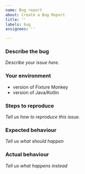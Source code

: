```yaml
---
name: Bug report
about: Create a Bug Report
title: ''
labels: bug
assignees: ''

---
```


### Describe the bug
*Describe your issue here.*

### Your environment
* version of Fixture Monkey
* version of Java/Kotlin

### Steps to reproduce
*Tell us how to reproduce this issue.*

### Expected behaviour
*Tell us what should happen*

### Actual behaviour
*Tell us what happens instead*
